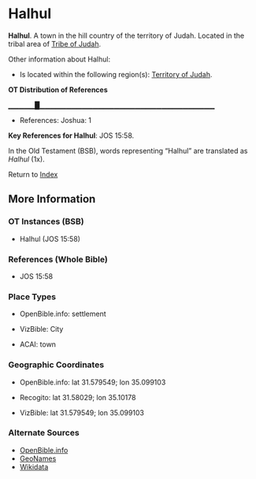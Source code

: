 # Halhul
**Halhul**. 
A town in the hill country of the territory of Judah. 
Located in the tribal area of [Tribe of Judah](../../../groups/md/acai/Judah.md). 




Other information about Halhul:


* Is located within the following region(s): 
[Territory of Judah](TerritoryOfJudah.md). 


**OT Distribution of References**

▁▁▁▁▁█▁▁▁▁▁▁▁▁▁▁▁▁▁▁▁▁▁▁▁▁▁▁▁▁▁▁▁▁▁▁▁▁▁
* References: Joshua: 1



**Key References for Halhul**: 
JOS 15:58. 


In the Old Testament (BSB), words representing “Halhul” are translated as 
*Halhul* (1x). 




Return to [Index](00-Index.md)

## More Information

### OT Instances (BSB)

* Halhul (JOS 15:58)



### References (Whole Bible)

* JOS 15:58


### Place Types

* OpenBible.info: settlement

* VizBible: City

* ACAI: town



### Geographic Coordinates

* OpenBible.info: lat 31.579549; lon 35.099103

* Recogito: lat 31.58029; lon 35.10178

* VizBible: lat 31.579549; lon 35.099103



### Alternate Sources

* [OpenBible.info](https://www.openbible.info/geo/ancient/afca9ce)
* [GeoNames](http://sws.geonames.org/283806)
* [Wikidata](http://www.wikidata.org/entity/Q2574933)



